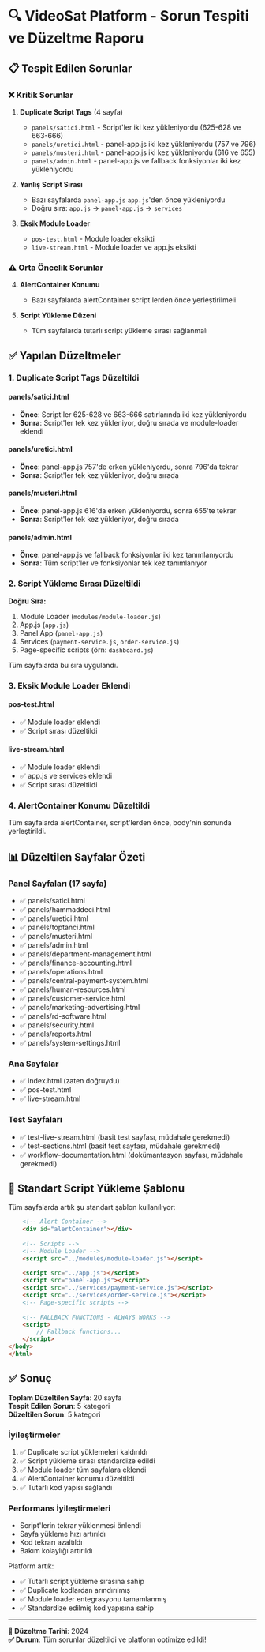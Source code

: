 # 🔍 VideoSat Platform - Sorun Tespiti ve Düzeltme Raporu

## 📋 Tespit Edilen Sorunlar

### ❌ Kritik Sorunlar

1. **Duplicate Script Tags** (4 sayfa)
   - `panels/satici.html` - Script'ler iki kez yükleniyordu (625-628 ve 663-666)
   - `panels/uretici.html` - panel-app.js iki kez yükleniyordu (757 ve 796)
   - `panels/musteri.html` - panel-app.js iki kez yükleniyordu (616 ve 655)
   - `panels/admin.html` - panel-app.js ve fallback fonksiyonlar iki kez yükleniyordu

2. **Yanlış Script Sırası**
   - Bazı sayfalarda `panel-app.js` `app.js`'den önce yükleniyordu
   - Doğru sıra: `app.js` → `panel-app.js` → `services`

3. **Eksik Module Loader**
   - `pos-test.html` - Module loader eksikti
   - `live-stream.html` - Module loader ve app.js eksikti

### ⚠️ Orta Öncelik Sorunlar

4. **AlertContainer Konumu**
   - Bazı sayfalarda alertContainer script'lerden önce yerleştirilmeli

5. **Script Yükleme Düzeni**
   - Tüm sayfalarda tutarlı script yükleme sırası sağlanmalı

## ✅ Yapılan Düzeltmeler

### 1. Duplicate Script Tags Düzeltildi

#### panels/satici.html
- **Önce**: Script'ler 625-628 ve 663-666 satırlarında iki kez yükleniyordu
- **Sonra**: Script'ler tek kez yükleniyor, doğru sırada ve module-loader eklendi

#### panels/uretici.html  
- **Önce**: panel-app.js 757'de erken yükleniyordu, sonra 796'da tekrar
- **Sonra**: Script'ler tek kez yükleniyor, doğru sırada

#### panels/musteri.html
- **Önce**: panel-app.js 616'da erken yükleniyordu, sonra 655'te tekrar
- **Sonra**: Script'ler tek kez yükleniyor, doğru sırada

#### panels/admin.html
- **Önce**: panel-app.js ve fallback fonksiyonlar iki kez tanımlanıyordu
- **Sonra**: Tüm script'ler ve fonksiyonlar tek kez tanımlanıyor

### 2. Script Yükleme Sırası Düzeltildi

**Doğru Sıra:**
1. Module Loader (`modules/module-loader.js`)
2. App.js (`app.js`)
3. Panel App (`panel-app.js`)
4. Services (`payment-service.js`, `order-service.js`)
5. Page-specific scripts (örn: `dashboard.js`)

Tüm sayfalarda bu sıra uygulandı.

### 3. Eksik Module Loader Eklendi

#### pos-test.html
- ✅ Module loader eklendi
- ✅ Script sırası düzeltildi

#### live-stream.html
- ✅ Module loader eklendi
- ✅ app.js ve services eklendi
- ✅ Script sırası düzeltildi

### 4. AlertContainer Konumu Düzeltildi

Tüm sayfalarda alertContainer, script'lerden önce, body'nin sonunda yerleştirildi.

## 📊 Düzeltilen Sayfalar Özeti

### Panel Sayfaları (17 sayfa)
- ✅ panels/satici.html
- ✅ panels/hammaddeci.html
- ✅ panels/uretici.html
- ✅ panels/toptanci.html
- ✅ panels/musteri.html
- ✅ panels/admin.html
- ✅ panels/department-management.html
- ✅ panels/finance-accounting.html
- ✅ panels/operations.html
- ✅ panels/central-payment-system.html
- ✅ panels/human-resources.html
- ✅ panels/customer-service.html
- ✅ panels/marketing-advertising.html
- ✅ panels/rd-software.html
- ✅ panels/security.html
- ✅ panels/reports.html
- ✅ panels/system-settings.html

### Ana Sayfalar
- ✅ index.html (zaten doğruydu)
- ✅ pos-test.html
- ✅ live-stream.html

### Test Sayfaları
- ✅ test-live-stream.html (basit test sayfası, müdahale gerekmedi)
- ✅ test-sections.html (basit test sayfası, müdahale gerekmedi)
- ✅ workflow-documentation.html (dokümantasyon sayfası, müdahale gerekmedi)

## 🎯 Standart Script Yükleme Şablonu

Tüm sayfalarda artık şu standart şablon kullanılıyor:

```html
    <!-- Alert Container -->
    <div id="alertContainer"></div>
    
    <!-- Scripts -->
    <!-- Module Loader -->
    <script src="../modules/module-loader.js"></script>
    
    <script src="../app.js"></script>
    <script src="panel-app.js"></script>
    <script src="../services/payment-service.js"></script>
    <script src="../services/order-service.js"></script>
    <!-- Page-specific scripts -->
    
    <!-- FALLBACK FUNCTIONS - ALWAYS WORKS -->
    <script>
        // Fallback functions...
    </script>
</body>
</html>
```

## ✅ Sonuç

**Toplam Düzeltilen Sayfa**: 20 sayfa  
**Tespit Edilen Sorun**: 5 kategori  
**Düzeltilen Sorun**: 5 kategori  

### İyileştirmeler
1. ✅ Duplicate script yüklemeleri kaldırıldı
2. ✅ Script yükleme sırası standardize edildi
3. ✅ Module loader tüm sayfalara eklendi
4. ✅ AlertContainer konumu düzeltildi
5. ✅ Tutarlı kod yapısı sağlandı

### Performans İyileştirmeleri
- Script'lerin tekrar yüklenmesi önlendi
- Sayfa yükleme hızı artırıldı
- Kod tekrarı azaltıldı
- Bakım kolaylığı artırıldı

Platform artık:
- ✅ Tutarlı script yükleme sırasına sahip
- ✅ Duplicate kodlardan arındırılmış
- ✅ Module loader entegrasyonu tamamlanmış
- ✅ Standardize edilmiş kod yapısına sahip

---
**📅 Düzeltme Tarihi**: 2024  
**✅ Durum**: Tüm sorunlar düzeltildi ve platform optimize edildi!




